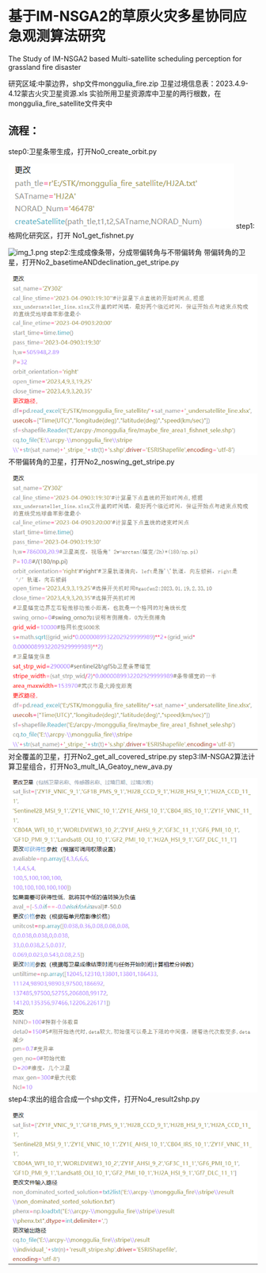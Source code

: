 # 基于IM-NSGA2的草原火灾多星协同应急观测算法研究
The Study of IM-NSGA2 based Multi-satellite scheduling perception for grassland fire disaster

研究区域:中蒙边界，shp文件monggulia_fire.zip
卫星过境信息表：2023.4.9-4.12蒙古火灾卫星资源.xls
实验所用卫星资源库中卫星的两行根数，在monggulia_fire_satellite文件夹中

## 流程：
step0:卫星条带生成，打开No0_create_orbit.py

![img_2.png](img_2.png)
step1:格网化研究区，打开 No1_get_fishnet.py

![img_1.png](img_1.png)
step2:生成成像条带，分成带偏转角与不带偏转角
带偏转角的卫星，打开No2_basetimeANDdeclination_get_stripe.py

![img_3.png](img_3.png)
不带偏转角的卫星，打开No2_noswing_get_stripe.py

![img_4.png](img_4.png)
对全覆盖的卫星，打开No2_get_all_covered_stripe.py
step3:IM-NSGA2算法计算卫星组合，打开No3_mult_IA_Geatoy_new_ava.py

![img_5.png](img_5.png)
step4:求出的组合合成一个shp文件，打开No4_result2shp.py

![img_7.png](img_7.png)
